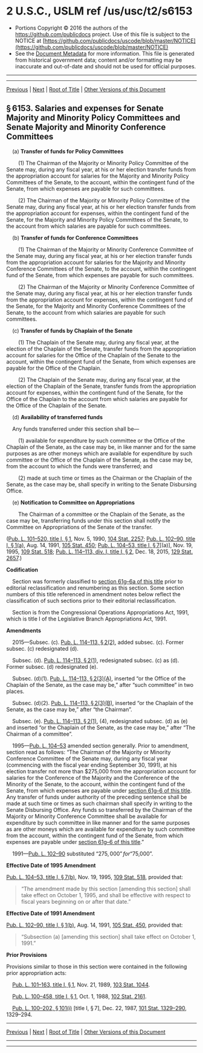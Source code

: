 ---
---

# 2 U.S.C., USLM ref /us/usc/t2/s6153

* Portions Copyright © 2016 the authors of the https://github.com/publicdocs project.
  Use of this file is subject to the NOTICE at [https://github.com/publicdocs/uscode/blob/master/NOTICE](https://github.com/publicdocs/uscode/blob/master/NOTICE)
* See the [Document Metadata](././../../../../..//README.md) for more information.
  This file is generated from historical government data; content and/or formatting may be inaccurate and out-of-date and should not be used for official purposes.

----------
----------

[Previous](./../../../../..//us/usc/t2/ch61/schIV/m__us_usc_t2_s6152.md) | [Next](./../../../../..//us/usc/t2/ch61/schIV/m__us_usc_t2_s6154.md) | [Root of Title](./../../../../../) | [Other Versions of this Document](https://publicdocs.github.io/go/links?ns=uslm&ref=%2Fus%2Fusc%2Ft2%2Fs6153)

## § 6153. Salaries and expenses for Senate Majority and Minority Policy Committees and Senate Majority and Minority Conference Committees

    (a) __Transfer of funds for Policy Committees__ 

        (1) The Chairman of the Majority or Minority Policy Committee of the Senate may, during any fiscal year, at his or her election transfer funds from the appropriation account for salaries for the Majority and Minority Policy Committees of the Senate, to the account, within the contingent fund of the Senate, from which expenses are payable for such committees.

        (2) The Chairman of the Majority or Minority Policy Committee of the Senate may, during any fiscal year, at his or her election transfer funds from the appropriation account for expenses, within the contingent fund of the Senate, for the Majority and Minority Policy Committees of the Senate, to the account from which salaries are payable for such committees.

    (b) __Transfer of funds for Conference Committees__ 

        (1) The Chairman of the Majority or Minority Conference Committee of the Senate may, during any fiscal year, at his or her election transfer funds from the appropriation account for salaries for the Majority and Minority Conference Committees of the Senate, to the account, within the contingent fund of the Senate, from which expenses are payable for such committees.

        (2) The Chairman of the Majority or Minority Conference Committee of the Senate may, during any fiscal year, at his or her election transfer funds from the appropriation account for expenses, within the contingent fund of the Senate, for the Majority and Minority Conference Committees of the Senate, to the account from which salaries are payable for such committees.

    (c) __Transfer of funds by Chaplain of the Senate__ 

        (1) The Chaplain of the Senate may, during any fiscal year, at the election of the Chaplain of the Senate, transfer funds from the appropriation account for salaries for the Office of the Chaplain of the Senate to the account, within the contingent fund of the Senate, from which expenses are payable for the Office of the Chaplain.

        (2) The Chaplain of the Senate may, during any fiscal year, at the election of the Chaplain of the Senate, transfer funds from the appropriation account for expenses, within the contingent fund of the Senate, for the Office of the Chaplain to the account from which salaries are payable for the Office of the Chaplain of the Senate.

    (d) __Availability of transferred funds__ 

    Any funds transferred under this section shall be—

        (1) available for expenditure by such committee or the Office of the Chaplain of the Senate, as the case may be, in like manner and for the same purposes as are other moneys which are available for expenditure by such committee or the Office of the Chaplain of the Senate, as the case may be, from the account to which the funds were transferred; and

        (2) made at such time or times as the Chairman or the Chaplain of the Senate, as the case may be, shall specify in writing to the Senate Disbursing Office.

    (e) __Notification to Committee on Appropriations__ 

        The Chairman of a committee or the Chaplain of the Senate, as the case may be, transferring funds under this section shall notify the Committee on Appropriations of the Senate of the transfer.

([Pub. L. 101–520, title I, § 1][/us/pl/101/520/s1], Nov. 5, 1990, [104 Stat. 2257][/us/stat/104/2257]; [Pub. L. 102–90, title I, § 1(a)][/us/pl/102/90/s1/a], Aug. 14, 1991, [105 Stat. 450][/us/stat/105/450]; [Pub. L. 104–53, title I, § 7][/us/pl/104/53/s7]\[(a)\], Nov. 19, 1995, [109 Stat. 518][/us/stat/109/518]; [Pub. L. 114–113, div. I, title I, § 2][/us/pl/114/113/s2], Dec. 18, 2015, [129 Stat. 2657][/us/stat/129/2657].)

 __Codification__ 

    Section was formerly classified to [section 61g–6a of this title][/us/usc/t2/s61g–6a] prior to editorial reclassification and renumbering as this section. Some section numbers of this title referenced in amendment notes below reflect the classification of such sections prior to their editorial reclassification.

    Section is from the Congressional Operations Appropriations Act, 1991, which is title I of the Legislative Branch Appropriations Act, 1991.

 __Amendments__ 

    2015—Subsec. (c). [Pub. L. 114–113, § 2(2)][/us/pl/114/113/s2/2], added subsec. (c). Former subsec. (c) redesignated (d).

    Subsec. (d). [Pub. L. 114–113, § 2(1)][/us/pl/114/113/s2/1], redesignated subsec. (c) as (d). Former subsec. (d) redesignated (e).

    Subsec. (d)(1). [Pub. L. 114–113, § 2(3)(A)][/us/pl/114/113/s2/3/A], inserted “or the Office of the Chaplain of the Senate, as the case may be,” after “such committee” in two places.

    Subsec. (d)(2). [Pub. L. 114–113, § 2(3)(B)][/us/pl/114/113/s2/3/B], inserted “or the Chaplain of the Senate, as the case may be,” after “the Chairman”.

    Subsec. (e). [Pub. L. 114–113, § 2(1)][/us/pl/114/113/s2/1], (4), redesignated subsec. (d) as (e) and inserted “or the Chaplain of the Senate, as the case may be,” after “The Chairman of a committee”.

    1995—[Pub. L. 104–53][/us/pl/104/53] amended section generally. Prior to amendment, section read as follows: “The Chairman of the Majority or Minority Conference Committee of the Senate may, during any fiscal year (commencing with the fiscal year ending September 30, 1991), at his election transfer not more than $275,000 from the appropriation account for salaries for the Conference of the Majority and the Conference of the Minority of the Senate, to the account, within the contingent fund of the Senate, from which expenses are payable under [section 61g–6 of this title][/us/usc/t2/s61g–6]. Any transfer of funds under authority of the preceding sentence shall be made at such time or times as such chairman shall specify in writing to the Senate Disbursing Office. Any funds so transferred by the Chairman of the Majority or Minority Conference Committee shall be available for expenditure by such committee in like manner and for the same purposes as are other moneys which are available for expenditure by such committee from the account, within the contingent fund of the Senate, from which expenses are payable under [section 61g–6 of this title][/us/usc/t2/s61g–6].”

    1991—[Pub. L. 102–90][/us/pl/102/90] substituted “$275,000” for “$75,000”.

 __Effective Date of 1995 Amendment__ 

[Pub. L. 104–53, title I, § 7(b)][/us/pl/104/53/s7/b], Nov. 19, 1995, [109 Stat. 518][/us/stat/109/518], provided that: 

> “The amendment made by this section \[amending this section\] shall take effect on October 1, 1995, and shall be effective with respect to fiscal years beginning on or after that date.”

 __Effective Date of 1991 Amendment__ 

[Pub. L. 102–90, title I, § 1(b)][/us/pl/102/90/s1/b], Aug. 14, 1991, [105 Stat. 450][/us/stat/105/450], provided that: 

> “Subsection (a) \[amending this section\] shall take effect on October 1, 1991.”

 __Prior Provisions__ 

Provisions similar to those in this section were contained in the following prior appropriation acts:

    [Pub. L. 101–163, title I, § 1][/us/pl/101/163/s1], Nov. 21, 1989, [103 Stat. 1044][/us/stat/103/1044].

    [Pub. L. 100–458, title I, § 1][/us/pl/100/458/s1], Oct. 1, 1988, [102 Stat. 2161][/us/stat/102/2161].

    [Pub. L. 100–202, § 101(i)][/us/pl/100/202/s101/i] \[title I, § 7\], Dec. 22, 1987, [101 Stat. 1329–290][/us/stat/101/1329-290], 1329–294.

----------

[Previous](./../../../../..//us/usc/t2/ch61/schIV/m__us_usc_t2_s6152.md) | [Next](./../../../../..//us/usc/t2/ch61/schIV/m__us_usc_t2_s6154.md) | [Root of Title](./../../../../../) | [Other Versions of this Document](https://publicdocs.github.io/go/links?ns=uslm&ref=%2Fus%2Fusc%2Ft2%2Fs6153)

----------
----------

[/us/pl/101/520/s1]: https://publicdocs.github.io/go/links?ns=uslm&ref=%2Fus%2Fpl%2F101%2F520%2Fs1
[/us/stat/104/2257]: https://publicdocs.github.io/go/links?ns=uslm&ref=%2Fus%2Fstat%2F104%2F2257
[/us/pl/102/90/s1/a]: https://publicdocs.github.io/go/links?ns=uslm&ref=%2Fus%2Fpl%2F102%2F90%2Fs1%2Fa
[/us/stat/105/450]: https://publicdocs.github.io/go/links?ns=uslm&ref=%2Fus%2Fstat%2F105%2F450
[/us/pl/104/53/s7]: https://publicdocs.github.io/go/links?ns=uslm&ref=%2Fus%2Fpl%2F104%2F53%2Fs7
[/us/stat/109/518]: https://publicdocs.github.io/go/links?ns=uslm&ref=%2Fus%2Fstat%2F109%2F518
[/us/pl/114/113/s2]: https://publicdocs.github.io/go/links?ns=uslm&ref=%2Fus%2Fpl%2F114%2F113%2Fs2
[/us/stat/129/2657]: https://publicdocs.github.io/go/links?ns=uslm&ref=%2Fus%2Fstat%2F129%2F2657
[/us/usc/t2/s61g–6a]: https://publicdocs.github.io/go/links?ns=uslm&ref=%2Fus%2Fusc%2Ft2%2Fs61g%E2%80%936a
[/us/pl/114/113/s2/2]: https://publicdocs.github.io/go/links?ns=uslm&ref=%2Fus%2Fpl%2F114%2F113%2Fs2%2F2
[/us/pl/114/113/s2/1]: https://publicdocs.github.io/go/links?ns=uslm&ref=%2Fus%2Fpl%2F114%2F113%2Fs2%2F1
[/us/pl/114/113/s2/3/A]: https://publicdocs.github.io/go/links?ns=uslm&ref=%2Fus%2Fpl%2F114%2F113%2Fs2%2F3%2FA
[/us/pl/114/113/s2/3/B]: https://publicdocs.github.io/go/links?ns=uslm&ref=%2Fus%2Fpl%2F114%2F113%2Fs2%2F3%2FB
[/us/pl/114/113/s2/1]: https://publicdocs.github.io/go/links?ns=uslm&ref=%2Fus%2Fpl%2F114%2F113%2Fs2%2F1
[/us/pl/104/53]: https://publicdocs.github.io/go/links?ns=uslm&ref=%2Fus%2Fpl%2F104%2F53
[/us/usc/t2/s61g–6]: https://publicdocs.github.io/go/links?ns=uslm&ref=%2Fus%2Fusc%2Ft2%2Fs61g%E2%80%936
[/us/usc/t2/s61g–6]: https://publicdocs.github.io/go/links?ns=uslm&ref=%2Fus%2Fusc%2Ft2%2Fs61g%E2%80%936
[/us/pl/102/90]: https://publicdocs.github.io/go/links?ns=uslm&ref=%2Fus%2Fpl%2F102%2F90
[/us/pl/104/53/s7/b]: https://publicdocs.github.io/go/links?ns=uslm&ref=%2Fus%2Fpl%2F104%2F53%2Fs7%2Fb
[/us/stat/109/518]: https://publicdocs.github.io/go/links?ns=uslm&ref=%2Fus%2Fstat%2F109%2F518
[/us/pl/102/90/s1/b]: https://publicdocs.github.io/go/links?ns=uslm&ref=%2Fus%2Fpl%2F102%2F90%2Fs1%2Fb
[/us/stat/105/450]: https://publicdocs.github.io/go/links?ns=uslm&ref=%2Fus%2Fstat%2F105%2F450
[/us/pl/101/163/s1]: https://publicdocs.github.io/go/links?ns=uslm&ref=%2Fus%2Fpl%2F101%2F163%2Fs1
[/us/stat/103/1044]: https://publicdocs.github.io/go/links?ns=uslm&ref=%2Fus%2Fstat%2F103%2F1044
[/us/pl/100/458/s1]: https://publicdocs.github.io/go/links?ns=uslm&ref=%2Fus%2Fpl%2F100%2F458%2Fs1
[/us/stat/102/2161]: https://publicdocs.github.io/go/links?ns=uslm&ref=%2Fus%2Fstat%2F102%2F2161
[/us/pl/100/202/s101/i]: https://publicdocs.github.io/go/links?ns=uslm&ref=%2Fus%2Fpl%2F100%2F202%2Fs101%2Fi
[/us/stat/101/1329-290]: https://publicdocs.github.io/go/links?ns=uslm&ref=%2Fus%2Fstat%2F101%2F1329-290


